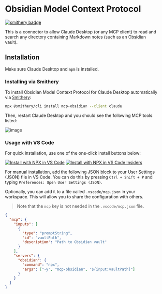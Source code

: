 # Obsidian Model Context Protocol

[![smithery badge](https://smithery.ai/badge/mcp-obsidian)](https://smithery.ai/protocol/mcp-obsidian)

This is a connector to allow Claude Desktop (or any MCP client) to read and search any directory containing Markdown notes (such as an Obsidian vault).

## Installation

Make sure Claude Desktop and `npm` is installed.

### Installing via Smithery

To install Obsidian Model Context Protocol for Claude Desktop automatically via [Smithery](https://smithery.ai/protocol/mcp-obsidian):

```bash
npx @smithery/cli install mcp-obsidian --client claude
```

Then, restart Claude Desktop and you should see the following MCP tools listed:

![image](./images/mcp-tools.png)

### Usage with VS Code

For quick installation, use one of the one-click install buttons below:

[![Install with NPX in VS Code](https://img.shields.io/badge/VS_Code-NPM-0098FF?style=flat-square&logo=visualstudiocode&logoColor=white)](https://insiders.vscode.dev/redirect/mcp/install?name=obsidian&inputs=%5B%7B%22type%22%3A%22promptString%22%2C%22id%22%3A%22vaultPath%22%2C%22description%22%3A%22Path%20to%20Obsidian%20vault%22%7D%5D&config=%7B%22command%22%3A%22npx%22%2C%22args%22%3A%5B%22-y%22%2C%22mcp-obsidian%22%2C%22%24%7Binput%3AvaultPath%7D%22%5D%7D) [![Install with NPX in VS Code Insiders](https://img.shields.io/badge/VS_Code_Insiders-NPM-24bfa5?style=flat-square&logo=visualstudiocode&logoColor=white)](https://insiders.vscode.dev/redirect/mcp/install?name=obsidian&inputs=%5B%7B%22type%22%3A%22promptString%22%2C%22id%22%3A%22vaultPath%22%2C%22description%22%3A%22Path%20to%20Obsidian%20vault%22%7D%5D&config=%7B%22command%22%3A%22npx%22%2C%22args%22%3A%5B%22-y%22%2C%22mcp-obsidian%22%2C%22%24%7Binput%3AvaultPath%7D%22%5D%7D&quality=insiders)

For manual installation, add the following JSON block to your User Settings (JSON) file in VS Code. You can do this by pressing `Ctrl + Shift + P` and typing `Preferences: Open User Settings (JSON)`.

Optionally, you can add it to a file called `.vscode/mcp.json` in your workspace. This will allow you to share the configuration with others.

> Note that the `mcp` key is not needed in the `.vscode/mcp.json` file.

```json
{
  "mcp": {
    "inputs": [
      {
        "type": "promptString",
        "id": "vaultPath",
        "description": "Path to Obsidian vault"
      }
    ],
    "servers": {
      "obsidian": {
        "command": "npx",
        "args": ["-y", "mcp-obsidian", "${input:vaultPath}"]
      }
    }
  }
}
```
